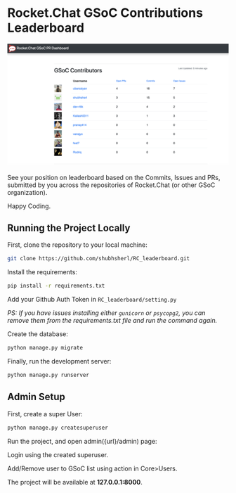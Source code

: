 
# Rocket.Chat GSoC Contributions Leaderboard

![Rocket.Chat GSoC Contributions Leaderboard screenshot](https://github.com/Sing-Li/bbug/blob/master/images/leaderboard.png)

See your position on leaderboard based on the Commits, Issues and PRs, submitted by you across the repositories of Rocket.Chat (or other GSoC organization).

Happy Coding.

## Running the Project Locally

First, clone the repository to your local machine:

```bash
git clone https://github.com/shubhsherl/RC_leaderboard.git
```

Install the requirements:

```bash
pip install -r requirements.txt
```

Add your Github Auth Token in `RC_leaderboard/setting.py`

*PS: If you have issues installing either `gunicorn` or `psycopg2`, you can remove them from the requirements.txt file and run the command again.*

Create the database:

```bash
python manage.py migrate
```

Finally, run the development server:

```bash
python manage.py runserver
```

## Admin Setup

First, create a super User:

```bash
python manage.py createsuperuser
```

Run the project, and open admin({url}/admin) page:

Login using the created superuser.

Add/Remove user to GSoC list using action in Core>Users.

The project will be available at **127.0.0.1:8000**.

